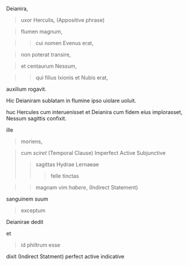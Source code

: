 Deianira, 
> uxor Herculis, (Appositive phrase)

> flumen magnum, 

>> cui nomen Evenus erat, 

> non poterat transire, 

> et centaurum Nessum, 

>> qui filius Ixionis et Nubis erat, 

auxilium rogavit. 

Hic Deianiram sublatam in flumine ipso uiolare uoluit. 

huc Hercules cum interuenisset et Deianira cum fidem eius implorasset, Nessum sagittis confixit.

ille 
> moriens, 

> cum *sciret* (Temporal Clause) Imperfect Active Subjunctive
>> sagittas Hydrae Lernaeae 
>>> felle tinctas 

>> magnam vim *habere*, (Indirect Statement)

sanguinem suum 
> exceptum 

Deianirae dedit

et
> id philtrum esse

dixit (Indirect Statment) perfect active indicative
